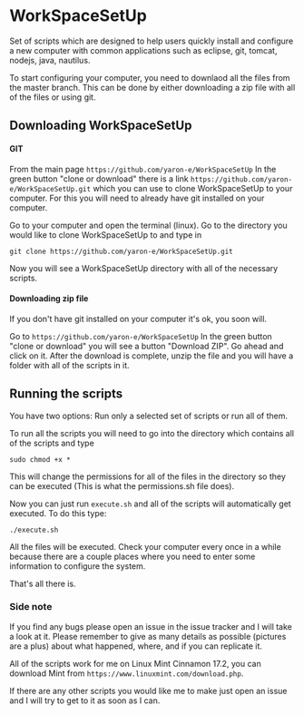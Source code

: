 # WorkSpaceSetUp
Set of scripts which are designed to help users quickly install and configure a new computer with common applications such as eclipse, git, tomcat, nodejs, java, nautilus.

To start configuring your computer, you need to downlaod all the files from the master branch. This can be done by either downloading a zip file with all of the files or using git. 

## Downloading WorkSpaceSetUp

#### GIT
From the main page 
`https://github.com/yaron-e/WorkSpaceSetUp`
In the green button "clone or download" there is a link `https://github.com/yaron-e/WorkSpaceSetUp.git` which you can use to clone WorkSpaceSetUp to your computer. For this you will need to already have git installed on your computer. 

Go to your computer and open the terminal (linux). Go to the directory you would like to clone WorkSpaceSetUp to and type in

`git clone https://github.com/yaron-e/WorkSpaceSetUp.git`

Now you will see a WorkSpaceSetUp directory with all of the necessary scripts. 

#### Downloading zip file
If you don't have git installed on your computer it's ok, you soon will. 

Go to 
`https://github.com/yaron-e/WorkSpaceSetUp`
In the green button "clone or download" you will see a button "Download ZIP". Go ahead and click on it.
After the download is complete, unzip the file and you will have a folder with all of the scripts in it. 

## Running the scripts
You have two options: Run only a selected set of scripts or run all of them. 

To run all the scripts you will need to go into the directory which contains all of the scripts and type 

`sudo chmod +x *`

This will change the permissions for all of the files in the directory so they can be executed (This is what the permissions.sh file does).

Now you can just run `execute.sh` and all of the scripts will automatically get executed. To do this type:

`./execute.sh`

All the files will be executed. Check your computer every once in a while because there are a couple places where you need to enter some information to configure the system. 


That's all there is.

### Side note
If you find any bugs please open an issue in the issue tracker and I will take a look at it. Please remember to give as many details as possible (pictures are a plus) about what happened, where, and if you can replicate it. 

All of the scripts work for me on Linux Mint Cinnamon 17.2, you can download Mint from `https://www.linuxmint.com/download.php`.

If there are any other scripts you would like me to make just open an issue and I will try to get to it as soon as I can. 
